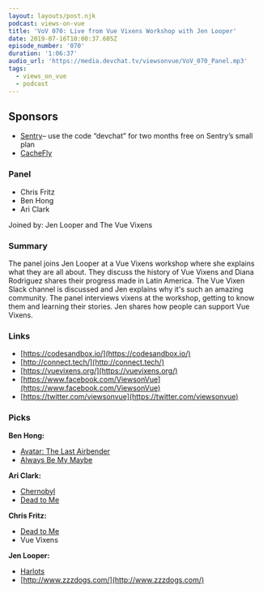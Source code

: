 ```yaml
---
layout: layouts/post.njk
podcast: views-on-vue
title: 'VoV 070: Live from Vue Vixens Workshop with Jen Looper'
date: 2019-07-16T10:00:37.605Z
episode_number: '070'
duration: '1:06:37'
audio_url: 'https://media.devchat.tv/viewsonvue/VoV_070_Panel.mp3'
tags:
  - views_on_vue
  - podcast
---
```

## **Sponsors**



*   [Sentry](http://sentry.io/)– use the code “devchat” for two months free on Sentry’s small plan
*   [CacheFly](https://www.cachefly.com/)


### **Panel**



*   Chris Fritz
*   Ben Hong
*   Ari Clark

Joined by: Jen Looper and The Vue Vixens


### **Summary**

The panel joins Jen Looper at a Vue Vixens workshop where she explains what they are all about. They discuss the history of Vue Vixens and Diana Rodriguez shares their progress made in Latin America. The Vue Vixen Slack channel is discussed and Jen explains why it's such an amazing community. The panel interviews vixens at the workshop, getting to know them and learning their stories. Jen shares how people can support Vue Vixens. 


### **Links**



*   [https://codesandbox.io/](https://codesandbox.io/)
*   [http://connect.tech/](http://connect.tech/)
*   [https://vuevixens.org/](https://vuevixens.org/)
*   [https://www.facebook.com/ViewsonVue](https://www.facebook.com/ViewsonVue)
*   [https://twitter.com/viewsonvue](https://twitter.com/viewsonvue)


### **Picks**

**Ben Hong:**



*   [Avatar: The Last Airbender](https://www.imdb.com/title/tt0417299/)
*   [Always Be My Maybe](https://www.netflix.com/title/80202874)

**Ari Clark:**



*   [Chernobyl](https://www.hbo.com/chernobyl?camp=MICROSOFT%7cHTS_SEM%7cPID_p45393134435&msclkid=7ad491cb3e7d11faf9a0ccedf94c838e&gclid=CJ2e_6mPrOMCFWeoxQIdySIPWg&gclsrc=ds)
*   [Dead to Me](https://www.netflix.com/title/80219707)

**Chris Fritz:**



*   [Dead to Me](https://www.netflix.com/title/80219707)
*   Vue Vixens

**Jen Looper:**



*   [Harlots](https://www.hulu.com/series/harlots-18edbd1f-3e9f-46a0-8dc4-02ff7b1eef63?cmp=7735&utm_source=bing&utm_medium=SEM&utm_campaign=CM%20Search%20Harlots&utm_term=+hulu%20+harlots&msclkid=f60fa8e80f331c3a64daf5cec8a4be2d&gclid=CNDNqtmPrOMCFbOOxQIdAlQKiA&gclsrc=ds)
*   [http://www.zzzdogs.com/](http://www.zzzdogs.com/)
